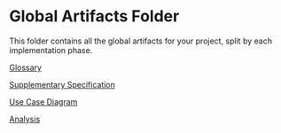 # Global Artifacts Folder

This folder contains all the global artifacts for your project, split by each implementation phase.

[Glossary](01.requirements-engineering/glossary.md)

[Supplementary Specification](01.requirements-engineering/supplementary-specification.md)

[Use Case Diagram](01.requirements-engineering/use-case-diagram.md)

[Analysis](02.analysis/analysis.md)

